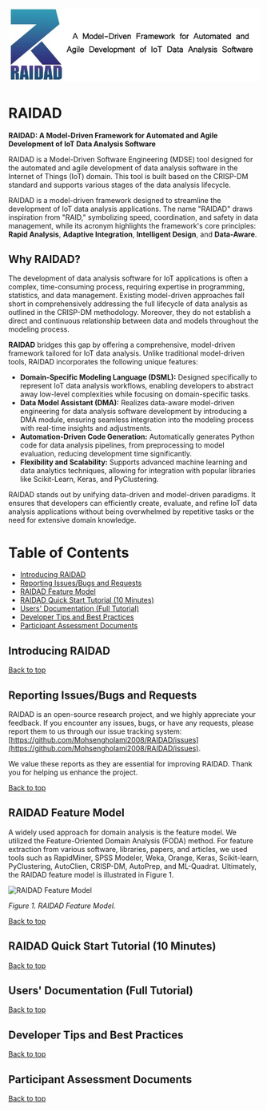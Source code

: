 # ![RAIDAD Logo](images/photo16051329028.jpg)

# RAIDAD  

**RAIDAD: A Model-Driven Framework for Automated and Agile Development of IoT Data Analysis Software**  

RAIDAD is a Model-Driven Software Engineering (MDSE) tool designed for the automated and agile development of data analysis software in the Internet of Things (IoT) domain. This tool is built based on the CRISP-DM standard and supports various stages of the data analysis lifecycle.  

RAIDAD is a model-driven framework designed to streamline the development of IoT data analysis applications. The name "RAIDAD" draws inspiration from "RAID," symbolizing speed, coordination, and safety in data management, while its acronym highlights the framework's core principles: **Rapid Analysis**, **Adaptive Integration**, **Intelligent Design**, and **Data-Aware**.

## Why RAIDAD?  

The development of data analysis software for IoT applications is often a complex, time-consuming process, requiring expertise in programming, statistics, and data management. Existing model-driven approaches fall short in comprehensively addressing the full lifecycle of data analysis as outlined in the CRISP-DM methodology. Moreover, they do not establish a direct and continuous relationship between data and models throughout the modeling process.  

**RAIDAD** bridges this gap by offering a comprehensive, model-driven framework tailored for IoT data analysis. Unlike traditional model-driven tools, RAIDAD incorporates the following unique features:  

- **Domain-Specific Modeling Language (DSML):** Designed specifically to represent IoT data analysis workflows, enabling developers to abstract away low-level complexities while focusing on domain-specific tasks.  
- **Data Model Assistant (DMA):** Realizes data-aware model-driven engineering for data analysis software development by introducing a DMA module, ensuring seamless integration into the modeling process with real-time insights and adjustments.  
- **Automation-Driven Code Generation:** Automatically generates Python code for data analysis pipelines, from preprocessing to model evaluation, reducing development time significantly.  
- **Flexibility and Scalability:** Supports advanced machine learning and data analytics techniques, allowing for integration with popular libraries like Scikit-Learn, Keras, and PyClustering.  

RAIDAD stands out by unifying data-driven and model-driven paradigms. It ensures that developers can efficiently create, evaluate, and refine IoT data analysis applications without being overwhelmed by repetitive tasks or the need for extensive domain knowledge.  

# Table of Contents
- [Introducing RAIDAD](#introducing-raidad)
- [Reporting Issues/Bugs and Requests](#reporting-issuesbugs-and-requests)
- [RAIDAD Feature Model](#RAIDAD-Feature-Model)
- [RAIDAD Quick Start Tutorial (10 Minutes)](#raidad-quick-start-tutorial-10-minutes)
- [Users' Documentation (Full Tutorial)](#users-documentation-full-tutorial)
- [Developer Tips and Best Practices](#developer-tips-and-best-practices)
- [Participant Assessment Documents](#participant-assessment-documents)

## Introducing RAIDAD

[Back to top](#table-of-contents)


## Reporting Issues/Bugs and Requests

RAIDAD is an open-source research project, and we highly appreciate your feedback. If you encounter any issues, bugs, or have any requests, please report them to us through our issue tracking system: [https://github.com/Mohsengholami2008/RAIDAD/issues](https://github.com/Mohsengholami2008/RAIDAD/issues). 

We value these reports as they are essential for improving RAIDAD. Thank you for helping us enhance the project.

[Back to top](#table-of-contents)


## RAIDAD Feature Model
A widely used approach for domain analysis is the feature model. We utilized the Feature-Oriented Domain Analysis (FODA) method. For feature extraction from various software, libraries, papers, and articles, we used tools such as RapidMiner, SPSS Modeler, Weka, Orange, Keras, Scikit-learn, PyClustering, AutoClien, CRISP-DM, AutoPrep, and ML-Quadrat. Ultimately, the RAIDAD feature model is illustrated in Figure 1.

![RAIDAD Feature Model](images/feature_model.png)

*Figure 1. RAIDAD Feature Model.*


[Back to top](#table-of-contents)


## RAIDAD Quick Start Tutorial (10 Minutes)

[Back to top](#table-of-contents)


## Users' Documentation (Full Tutorial)

[Back to top](#table-of-contents)


## Developer Tips and Best Practices

[Back to top](#table-of-contents)


## Participant Assessment Documents

[Back to top](#table-of-contents)
